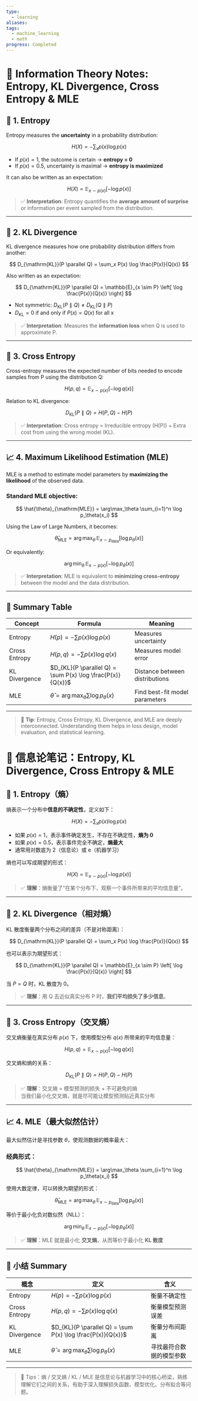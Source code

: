 ```yaml
---
type:
  - learning
aliases: 
tags:
  - machine_learning
  - math
progress: Completed
---
```


# 📘 Information Theory Notes: Entropy, KL Divergence, Cross Entropy & MLE

## 🧠 1. Entropy

Entropy measures the **uncertainty** in a probability distribution:

$$
H(X) = - \sum_x p(x) \log p(x)
$$

- If $p(x) = 1$, the outcome is certain → **entropy = 0**
- If $p(x) = 0.5$, uncertainty is maximal → **entropy is maximized**

It can also be written as an expectation:

$$
H(X) = \mathbb{E}_{x \sim p(x)}[-\log p(x)]
$$

> ✅ **Interpretation**: Entropy quantifies the **average amount of surprise** or information per event sampled from the distribution.

---

## 🔁 2. KL Divergence

KL divergence measures how one probability distribution differs from another:

$$
D_{\mathrm{KL}}(P \parallel Q) = \sum_x P(x) \log \frac{P(x)}{Q(x)}
$$

Also written as an expectation:

$$
D_{\mathrm{KL}}(P \parallel Q) = \mathbb{E}_{x \sim P} \left[ \log \frac{P(x)}{Q(x)} \right]
$$

- Not symmetric: $D_{\mathrm{KL}}(P \parallel Q) \neq D_{\mathrm{KL}}(Q \parallel P)$
- $D_{\mathrm{KL}} = 0$ if and only if $P(x) = Q(x)$ for all x

> ✅ **Interpretation**: Measures the **information loss** when Q is used to approximate P.

---

## 🔀 3. Cross Entropy

Cross-entropy measures the expected number of bits needed to encode samples from P using the distribution Q:

$$
H(p, q) = \mathbb{E}_{x \sim p(x)} \left[ - \log q(x) \right]
$$

Relation to KL divergence:

$$
D_{\mathrm{KL}}(P \parallel Q) = H(P, Q) - H(P)
$$

> ✅ **Interpretation**: Cross entropy = Irreducible entropy (H(P)) + Extra cost from using the wrong model (KL).

---

## 📈 4. Maximum Likelihood Estimation (MLE)

MLE is a method to estimate model parameters by **maximizing the likelihood** of the observed data.

### Standard MLE objective:

$$
\hat{\theta}_{\mathrm{MLE}} = \arg\max_\theta \sum_{i=1}^n \log p_\theta(x_i)
$$

Using the Law of Large Numbers, it becomes:

$$
\hat{\theta}_{\mathrm{MLE}} = \arg\max_\theta \, \mathbb{E}_{x \sim p_{\text{data}}} \left[ \log p_\theta(x) \right]
$$

Or equivalently:

$$
\arg\min_\theta \, \mathbb{E}_{x \sim p(x)} \left[ - \log p_\theta(x) \right]
$$

> ✅ **Interpretation**: MLE is equivalent to **minimizing cross-entropy** between the model and the data distribution.

---

## 📌 Summary Table

| Concept         | Formula                                                    | Meaning                             |
|----------------|-------------------------------------------------------------|-------------------------------------|
| Entropy        | $H(p) = - \sum p(x)\log p(x)$                              | Measures uncertainty                |
| Cross Entropy  | $H(p, q) = - \sum p(x) \log q(x)$                          | Measures model error                |
| KL Divergence  | $D_{KL}(P \parallel Q) = \sum P(x) \log \frac{P(x)}{Q(x)}$ | Distance between distributions      |
| MLE            | $\hat{\theta} = \arg\max_\theta \sum \log p_\theta(x)$     | Find best-fit model parameters      |

---

> 🧩 **Tip**: Entropy, Cross Entropy, KL Divergence, and MLE are deeply interconnected. Understanding them helps in loss design, model evaluation, and statistical learning.




# 📘 信息论笔记：Entropy, KL Divergence, Cross Entropy & MLE

## 🧠 1. Entropy（熵）

熵表示一个分布中**信息的不确定性**，定义如下：

$$
H(X) = - \sum_x p(x) \log p(x)
$$

- 如果 $p(x) = 1$，表示事件确定发生，不存在不确定性，**熵为 0**
- 如果 $p(x) = 0.5$，表示事件完全不确定，**熵最大**
- 通常用对数底为 2（信息论）或 e（机器学习）

熵也可以写成期望的形式：

$$
H(X) = \mathbb{E}_{x \sim p(x)}[-\log p(x)]
$$

> ✅ **理解**：熵衡量了“在某个分布下，观察一个事件所带来的平均信息量”。

---

## 🔁 2. KL Divergence（相对熵）

KL 散度衡量两个分布之间的差异（不是对称距离）：

$$
D_{\mathrm{KL}}(P \parallel Q) = \sum_x P(x) \log \frac{P(x)}{Q(x)}
$$

也可以表示为期望形式：

$$
D_{\mathrm{KL}}(P \parallel Q) = \mathbb{E}_{x \sim P} \left[ \log \frac{P(x)}{Q(x)} \right]
$$

当 $P = Q$ 时，KL 散度为 0。

> ✅ **理解**：用 Q 去近似真实分布 P 时，**我们平均损失了多少信息**。

---

## 🔀 3. Cross Entropy（交叉熵）

交叉熵衡量在真实分布 $p(x)$ 下，使用模型分布 $q(x)$ 所带来的平均信息量：

$$
H(p, q) = \mathbb{E}_{x \sim p(x)} \left[ -\log q(x) \right]
$$

交叉熵和熵的关系：

$$
D_{\mathrm{KL}}(P \parallel Q) = H(P, Q) - H(P)
$$

> ✅ **理解**：交叉熵 = 模型预测的损失 + 不可避免的熵  
> 当我们最小化交叉熵，就是尽可能让模型预测贴近真实分布

---

## 📈 4. MLE（最大似然估计）

最大似然估计是寻找参数 $\theta$，使观测数据的概率最大：

### 经典形式：
$$
\hat{\theta}_{\mathrm{MLE}} = \arg\max_\theta \sum_{i=1}^n \log p_\theta(x_i)
$$

使用大数定律，可以转换为期望的形式：

$$
\hat{\theta}_{\mathrm{MLE}} = \arg\max_\theta \, \mathbb{E}_{x \sim p_{\text{data}}} \left[ \log p_\theta(x) \right]
$$

等价于最小化负对数似然（NLL）：

$$
\arg\min_\theta \, \mathbb{E}_{x \sim p(x)} \left[ - \log p_\theta(x) \right]
$$

> ✅ **理解**：MLE 就是最小化 **交叉熵**，从而等价于最小化 **KL 散度**

---

## 📌 小结 Summary

| 概念 | 定义 | 含义 |
|------|------|------|
| Entropy | $H(p) = - \sum p(x)\log p(x)$ | 衡量不确定性 |
| Cross Entropy | $H(p, q) = - \sum p(x) \log q(x)$ | 衡量模型预测误差 |
| KL Divergence | $D_{KL}(P \parallel Q) = \sum P(x) \log \frac{P(x)}{Q(x)}$ | 衡量分布间距离 |
| MLE | $\hat{\theta} = \arg\max_\theta \sum \log p_\theta(x)$ | 寻找最符合数据的模型参数 |

---

> 🧩 Tips：熵 / 交叉熵 / KL / MLE 是信息论与机器学习中的核心桥梁，熟练理解它们之间的关系，有助于深入理解损失函数、模型优化、分布拟合等问题。